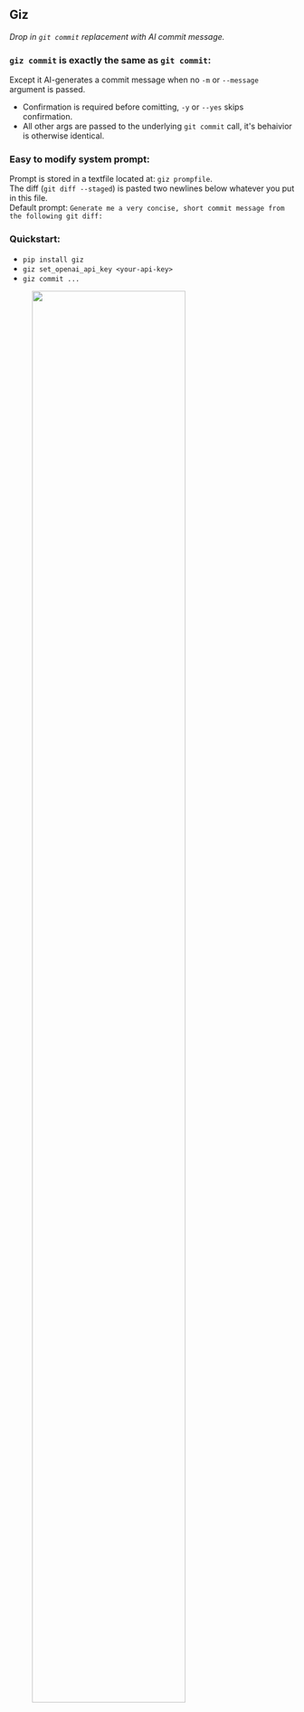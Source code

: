 ## Giz
_Drop in `git commit` replacement with AI commit message._

### `giz commit` is exactly the same as `git commit`:
Except it AI-generates a commit message when no `-m` or `--message` argument is passed.  
- Confirmation is required before comitting, `-y` or `--yes` skips confirmation.  
- All other args are passed to the underlying `git commit` call, it's behaivior is otherwise identical.

### Easy to modify system prompt:
Prompt is stored in a textfile located at: `giz prompfile`.  
The diff (`git diff --staged`) is pasted two newlines below whatever you put in this file.  
Default prompt: `Generate me a very concise, short commit message from the following git diff:`


### Quickstart:

- `pip install giz`
- `giz set_openai_api_key <your-api-key>`
- `giz commit ...`


<figure><img src="./demo.gif" alt="" style="width:80%" /></figure>
